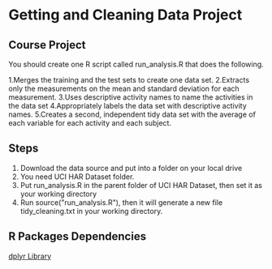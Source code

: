 # Getting and Cleaning Data Project

## Course Project

You should create one R script called run_analysis.R that does the following.

1.Merges the training and the test sets to create one data set.
2.Extracts only the measurements on the mean and 
standard deviation for each measurement.
3.Uses descriptive activity names to name the activities in the data set
4.Appropriately labels the data set with 
descriptive activity names.
5.Creates a second, independent tidy data set with 
the average of each variable for each activity and each subject.


## Steps

1. Download the data source and put into a folder on your local drive
2. You need UCI HAR Dataset folder.
3. Put run_analysis.R in the parent folder of UCI HAR Dataset, then set it as your working directory
3. Run source("run_analysis.R"), then it will generate a new file tidy_cleaning.txt in your working directory.


## R Packages Dependencies

[dplyr Library](https://cran.rstudio.com/web/packages/dplyr/vignettes/introduction.html)



